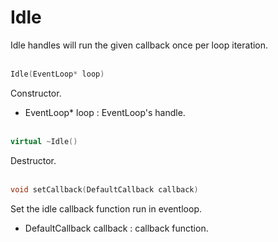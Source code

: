 # Idle

Idle handles will run the given callback once per loop iteration.
<br></br>
```C++
Idle(EventLoop* loop)
```
Constructor.
* EventLoop* loop : EventLoop's handle.
<br></br>
```C++
virtual ~Idle()
```
Destructor.
<br></br>
```C++
void setCallback(DefaultCallback callback)
```
Set the idle callback function run in eventloop.
* DefaultCallback callback : callback function.
